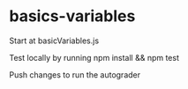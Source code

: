 # basics-variables

Start at basicVariables.js

Test locally by running npm install && npm test

Push changes to run the autograder

